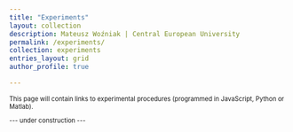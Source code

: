 ```yaml
---
title: "Experiments"
layout: collection
description: Mateusz Woźniak | Central European University
permalink: /experiments/
collection: experiments
entries_layout: grid
author_profile: true

---
```


<p style="font-size: 80%;">This page will contain links to experimental procedures (programmed in JavaScript, Python or Matlab).</p>
<p style="font-size: 80%;">--- under construction ---</p>
